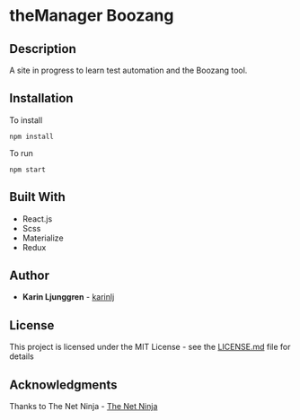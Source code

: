 # theManager Boozang

## Description
A site in progress to learn test automation and the Boozang tool. 

## Installation
To install

```npm install```

To run

```npm start```

## Built With
* React.js
* Scss
* Materialize
* Redux

## Author
* **Karin Ljunggren** - [karinlj](https://github.com/karinlj)

## License
This project is licensed under the MIT License - see the [LICENSE.md](LICENSE.md) file for details

## Acknowledgments
Thanks to The Net Ninja - [The Net Ninja](https://www.youtube.com/channel/UCW5YeuERMmlnqo4oq8vwUpg)

